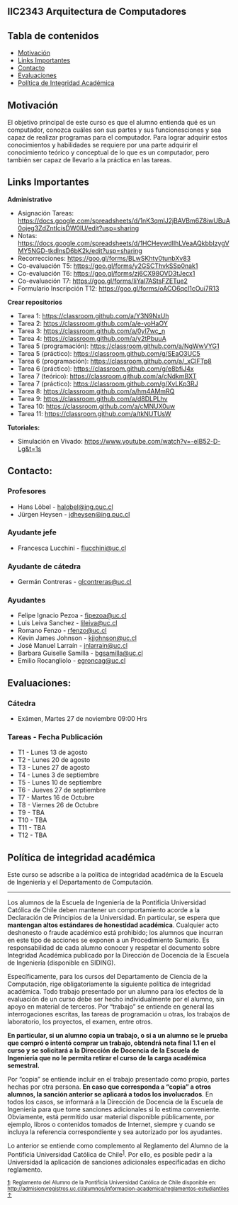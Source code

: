 ## IIC2343 Arquitectura de Computadores

## Tabla de contenidos
 * [Motivación](#motivación)
 * [Links Importantes](#links-importantes)
 * [Contacto](#contacto)
 * [Evaluaciones](#evaluaciones)
 * [Política de Integridad Académica](#política-de-integridad-académica)

## Motivación
El objetivo principal de este curso es que el alumno entienda qué es un computador, conozca cuáles son
sus partes y sus funcionesciones y sea capaz de realizar programas para el computador. Para lograr adquirir
estos conocimientos y habilidades se requiere por una parte adquirir el conocimiento teórico y conceptual de
lo que es un computador, pero también ser capaz de llevarlo a la práctica en las tareas.

## Links Importantes
**Administrativo**
* Asignación Tareas: https://docs.google.com/spreadsheets/d/1nK3qmlJ2jBAVBm6Z8iwUBuA0ojeg3ZdZntIcisDW0lU/edit?usp=sharing
* Notas: https://docs.google.com/spreadsheets/d/1HCHeywdIlhLVeaAQkbbIzygVMY5NGD-tkdInsD6bK2k/edit?usp=sharing
* Recorrecciones: https://goo.gl/forms/BLwSKhty0tunbXv83
* Co-evaluación T5: https://goo.gl/forms/y2GSCThvkSSp0nak1
* Co-evaluación T6: https://goo.gl/forms/zj6CX98OVD3tJecx1
* Co-evaluación T7: https://goo.gl/forms/IiYal7AStsFZETue2
* Formulario Inscripción T12: https://goo.gl/forms/oACO6qcI1cOui7R13

**Crear repositorios**
* Tarea 1: https://classroom.github.com/a/Y3N9NxUh
* Tarea 2: https://classroom.github.com/a/e-yoHaOY
* Tarea 3: https://classroom.github.com/a/0yI7wc_n
* Tarea 4: https://classroom.github.com/a/y2tPbuuA
* Tarea 5 (programación): https://classroom.github.com/a/NgWwVYG1
* Tarea 5 (práctico): https://classroom.github.com/g/SEaO3UC5
* Tarea 6 (programación): https://classroom.github.com/a/_xClFTp8
* Tarea 6 (práctico): https://classroom.github.com/g/e8bfiJ4x
* Tarea 7 (teórico): https://classroom.github.com/a/cNdkmBXT
* Tarea 7 (práctico): https://classroom.github.com/g/XvLKp3RJ
* Tarea 8: https://classroom.github.com/a/hm4AMmRQ
* Tarea 9: https://classroom.github.com/a/d8DLPLhv
* Tarea 10: https://classroom.github.com/a/cMNUX0uw
* Tarea 11: https://classroom.github.com/a/tkNUTUsW

**Tutoriales:**
* Simulación en Vivado: https://www.youtube.com/watch?v=-elB52-D-Lg&t=1s

## Contacto:
### Profesores
- Hans Löbel - halobel@ing.puc.cl
- Jürgen Heysen - jdheysen@ing.puc.cl
### Ayudante jefe
- Francesca Lucchini - flucchini@uc.cl
### Ayudante de cátedra
- Germán Contreras - glcontreras@uc.cl
### Ayudantes
- Felipe Ignacio Pezoa - fipezoa@uc.cl
- Luis Leiva Sanchez - lileiva@uc.cl
- Romano Fenzo - rfenzo@uc.cl
- Kevin James Johnson - kjjohnson@uc.cl
- José Manuel Larraín - jnlarrain@uc.cl
- Barbara Guiselle Samilla - bgsamilla@uc.cl
- Emilio Rocangliolo - egroncag@uc.cl

## Evaluaciones:
### Cátedra
- Exámen, Martes 27 de noviembre 09:00 Hrs
### Tareas - Fecha Publicación
- T1 - Lunes 13 de agosto
- T2 - Lunes 20 de agosto
- T3 - Lunes 27 de agosto
- T4 - Lunes 3 de septiembre
- T5 - Lunes 10 de septiembre
- T6 - Jueves 27 de septiembre
- T7 - Martes 16 de Octubre
- T8 - Viernes 26 de Octubre
- T9 - TBA
- T10 - TBA
- T11 - TBA
- T12 - TBA

## Política de integridad académica
Este curso se adscribe a la política de integridad académica de la Escuela de Ingeniería y el Departamento de Computación.

---

Los alumnos de la Escuela de Ingeniería de la Pontificia Universidad Católica de Chile deben mantener un comportamiento acorde a la Declaración de Principios de la Universidad.  En particular, se espera que **mantengan altos estándares de honestidad académica**.  Cualquier acto deshonesto o fraude académico está prohibido; los alumnos que incurran en este tipo de acciones se exponen a un Procedimiento Sumario. Es responsabilidad de cada alumno conocer y respetar el documento sobre Integridad Académica publicado por la Dirección de Docencia de la Escuela de Ingeniería (disponible en SIDING).

Específicamente, para los cursos del Departamento de Ciencia de la Computación, rige obligatoriamente la siguiente política de integridad académica. Todo trabajo presentado por un alumno para los efectos de la evaluación de un curso debe ser hecho individualmente por el alumno, sin apoyo en material de terceros.  Por “trabajo” se entiende en general las interrogaciones escritas, las tareas de programación u otras, los trabajos de laboratorio, los proyectos, el examen, entre otros.

**En particular, si un alumno copia un trabajo, o si a un alumno se le prueba que compró o intentó comprar un trabajo, obtendrá nota final 1.1 en el curso y se solicitará a la Dirección de Docencia de la Escuela de Ingeniería que no le permita retirar el curso de la carga académica semestral.**

Por “copia” se entiende incluir en el trabajo presentado como propio, partes hechas por otra persona.  **En caso que corresponda a “copia” a otros alumnos, la sanción anterior se aplicará a todos los involucrados**.  En todos los casos, se informará a la Dirección de Docencia de la Escuela de Ingeniería para que tome sanciones adicionales si lo estima conveniente. Obviamente, está permitido usar material disponible públicamente, por ejemplo, libros o contenidos tomados de Internet, siempre y cuando se incluya la referencia correspondiente y sea autorizado por los ayudantes.

Lo anterior se entiende como complemento al Reglamento del Alumno de la Pontificia Universidad Católica de 
Chile<sup><a name="pucCLBack">[1](#pucCL)</a></sup>.  Por ello, es posible pedir a la Universidad la aplicación de sanciones adicionales especificadas en dicho reglamento.

<sub>**<a name="pucCL">[1](#pucCL)</a>**: Reglamento del Alumno de la Pontificia Universidad Católica de Chile disponible en: http://admisionyregistros.uc.cl/alumnos/informacion-academica/reglamentos-estudiantiles [&#8593;](#pucCLBack)</sub>

